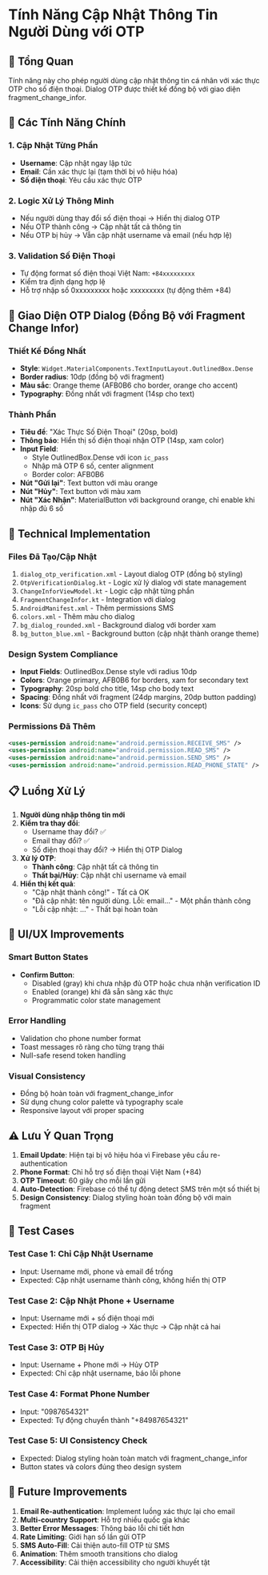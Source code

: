 # Tính Năng Cập Nhật Thông Tin Người Dùng với OTP

## 🌟 Tổng Quan
Tính năng này cho phép người dùng cập nhật thông tin cá nhân với xác thực OTP cho số điện thoại. Dialog OTP được thiết kế đồng bộ với giao diện fragment_change_infor.

## 🚀 Các Tính Năng Chính

### 1. Cập Nhật Từng Phần
- **Username**: Cập nhật ngay lập tức
- **Email**: Cần xác thực lại (tạm thời bị vô hiệu hóa)
- **Số điện thoại**: Yêu cầu xác thực OTP

### 2. Logic Xử Lý Thông Minh
- Nếu người dùng thay đổi số điện thoại → Hiển thị dialog OTP
- Nếu OTP thành công → Cập nhật tất cả thông tin
- Nếu OTP bị hủy → Vẫn cập nhật username và email (nếu hợp lệ)

### 3. Validation Số Điện Thoại
- Tự động format số điện thoại Việt Nam: `+84xxxxxxxxx`
- Kiểm tra định dạng hợp lệ
- Hỗ trợ nhập số 0xxxxxxxxx hoặc xxxxxxxxx (tự động thêm +84)

## 📱 Giao Diện OTP Dialog (Đồng Bộ với Fragment Change Infor)

### Thiết Kế Đồng Nhất
- **Style**: `Widget.MaterialComponents.TextInputLayout.OutlinedBox.Dense`
- **Border radius**: 10dp (đồng bộ với fragment)
- **Màu sắc**: Orange theme (AFB0B6 cho border, orange cho accent)
- **Typography**: Đồng nhất với fragment (14sp cho text)

### Thành Phần
- **Tiêu đề**: "Xác Thực Số Điện Thoại" (20sp, bold)
- **Thông báo**: Hiển thị số điện thoại nhận OTP (14sp, xam color)
- **Input Field**: 
  - Style OutlinedBox.Dense với icon `ic_pass`
  - Nhập mã OTP 6 số, center alignment
  - Border color: AFB0B6
- **Nút "Gửi lại"**: Text button với màu orange
- **Nút "Hủy"**: Text button với màu xam
- **Nút "Xác Nhận"**: MaterialButton với background orange, chỉ enable khi nhập đủ 6 số

## 🔧 Technical Implementation

### Files Đã Tạo/Cập Nhật
1. `dialog_otp_verification.xml` - Layout dialog OTP (đồng bộ styling)
2. `OtpVerificationDialog.kt` - Logic xử lý dialog với state management
3. `ChangeInforViewModel.kt` - Logic cập nhật từng phần
4. `FragmentChangeInfor.kt` - Integration với dialog
5. `AndroidManifest.xml` - Thêm permissions SMS
6. `colors.xml` - Thêm màu cho dialog
7. `bg_dialog_rounded.xml` - Background dialog với border xam
8. `bg_button_blue.xml` - Background button (cập nhật thành orange theme)

### Design System Compliance
- **Input Fields**: OutlinedBox.Dense style với radius 10dp
- **Colors**: Orange primary, AFB0B6 for borders, xam for secondary text
- **Typography**: 20sp bold cho title, 14sp cho body text
- **Spacing**: Đồng nhất với fragment (24dp margins, 20dp button padding)
- **Icons**: Sử dụng `ic_pass` cho OTP field (security concept)

### Permissions Đã Thêm
```xml
<uses-permission android:name="android.permission.RECEIVE_SMS" />
<uses-permission android:name="android.permission.READ_SMS" />
<uses-permission android:name="android.permission.SEND_SMS" />
<uses-permission android:name="android.permission.READ_PHONE_STATE" />
```

## 📋 Luồng Xử Lý

1. **Người dùng nhập thông tin mới**
2. **Kiểm tra thay đổi**:
   - Username thay đổi? ✅
   - Email thay đổi? ✅  
   - Số điện thoại thay đổi? → Hiển thị OTP Dialog
3. **Xử lý OTP**:
   - **Thành công**: Cập nhật tất cả thông tin
   - **Thất bại/Hủy**: Cập nhật chỉ username và email
4. **Hiển thị kết quả**:
   - "Cập nhật thành công!" - Tất cả OK
   - "Đã cập nhật: tên người dùng. Lỗi: email..." - Một phần thành công
   - "Lỗi cập nhật: ..." - Thất bại hoàn toàn

## 🎯 UI/UX Improvements

### Smart Button States
- **Confirm Button**: 
  - Disabled (gray) khi chưa nhập đủ OTP hoặc chưa nhận verification ID
  - Enabled (orange) khi đã sẵn sàng xác thực
  - Programmatic color state management

### Error Handling
- Validation cho phone number format
- Toast messages rõ ràng cho từng trạng thái
- Null-safe resend token handling

### Visual Consistency
- Đồng bộ hoàn toàn với fragment_change_infor
- Sử dụng chung color palette và typography scale
- Responsive layout với proper spacing

## ⚠️ Lưu Ý Quan Trọng

1. **Email Update**: Hiện tại bị vô hiệu hóa vì Firebase yêu cầu re-authentication
2. **Phone Format**: Chỉ hỗ trợ số điện thoại Việt Nam (+84)
3. **OTP Timeout**: 60 giây cho mỗi lần gửi
4. **Auto-Detection**: Firebase có thể tự động detect SMS trên một số thiết bị
5. **Design Consistency**: Dialog styling hoàn toàn đồng bộ với main fragment

## 🧪 Test Cases

### Test Case 1: Chỉ Cập Nhật Username
- Input: Username mới, phone và email để trống
- Expected: Cập nhật username thành công, không hiển thị OTP

### Test Case 2: Cập Nhật Phone + Username  
- Input: Username mới + số điện thoại mới
- Expected: Hiển thị OTP dialog → Xác thực → Cập nhật cả hai

### Test Case 3: OTP Bị Hủy
- Input: Username + Phone mới → Hủy OTP
- Expected: Chỉ cập nhật username, báo lỗi phone

### Test Case 4: Format Phone Number
- Input: "0987654321" 
- Expected: Tự động chuyển thành "+84987654321"

### Test Case 5: UI Consistency Check
- Expected: Dialog styling hoàn toàn match với fragment_change_infor
- Button states và colors đúng theo design system

## 🔄 Future Improvements

1. **Email Re-authentication**: Implement luồng xác thực lại cho email
2. **Multi-country Support**: Hỗ trợ nhiều quốc gia khác
3. **Better Error Messages**: Thông báo lỗi chi tiết hơn
4. **Rate Limiting**: Giới hạn số lần gửi OTP
5. **SMS Auto-Fill**: Cải thiện auto-fill OTP từ SMS
6. **Animation**: Thêm smooth transitions cho dialog
7. **Accessibility**: Cải thiện accessibility cho người khuyết tật 
